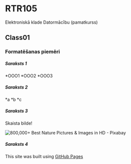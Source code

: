 # RTR105
Elektroniskā klade Datormācību (pamatkurss)
## Class01
### Formatēšanas piemēri
##### Saraksts 1
*OOO1
*OOO2
*OOO3
##### Saraksts 2
*a
*b
*c
##### Saraksts 3
Skaista bilde!


![800,000+ Best Nature Pictures & Images in HD - Pixabay](https://cdn.pixabay.com/photo/2015/04/23/22/00/tree-736885__480.jpg)
##### Saraksts 4
﻿This site was built using [GitHub Pages](https://docs.github.com/en/get-started/writing-on-github/getting-started-with-writing-and-formatting-on-github/basic-writing-and-formatting-syntax#links)
